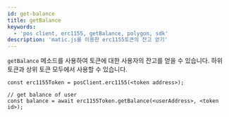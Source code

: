 ```yaml
---
id: get-balance
title: getBalance
keywords:
  - 'pos client, erc1155, getBalance, polygon, sdk'
description: 'matic.js를 이용한 erc1155토큰의 잔고 얻기'
---
```


`getBalance` 메소드를 사용하여 토큰에 대한 사용자의 잔고를 얻을 수 있습니다. 하위 토큰과 상위 토큰 모두에서 사용할 수 있습니다.

```
const erc1155Token = posClient.erc1155(<token address>);

// get balance of user
const balance = await erc1155Token.getBalance(<userAddress>, <token id>);
```
